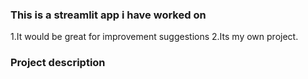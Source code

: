 ### This is a streamlit app i have worked on
1.It would be great for improvement suggestions
2.Its my own project.
### Project description
